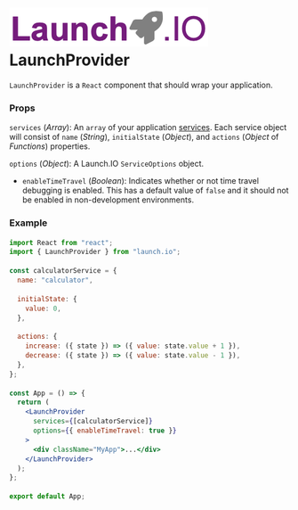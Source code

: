 # ![Launch.IO Logo](../../logo/logo-small.png) LaunchProvider

`LaunchProvider` is a `React` component that should wrap your application.

### Props

`services` (_Array_): An `array` of your application [services](./service.md). Each service object will consist of `name` (_String_), `initialState` (_Object_), and `actions` (_Object_ of _Functions_) properties.

`options` (_Object_): A Launch.IO `ServiceOptions` object.

- `enableTimeTravel` (_Boolean_): Indicates whether or not time travel debugging is enabled. This has a default value of `false` and it should not be enabled in non-development environments.

### Example

```jsx
import React from "react";
import { LaunchProvider } from "launch.io";

const calculatorService = {
  name: "calculator",

  initialState: {
    value: 0,
  },

  actions: {
    increase: ({ state }) => ({ value: state.value + 1 }),
    decrease: ({ state }) => ({ value: state.value - 1 }),
  },
};

const App = () => {
  return (
    <LaunchProvider
      services={[calculatorService]}
      options={{ enableTimeTravel: true }}
    >
      <div className="MyApp">...</div>
    </LaunchProvider>
  );
};

export default App;
```
